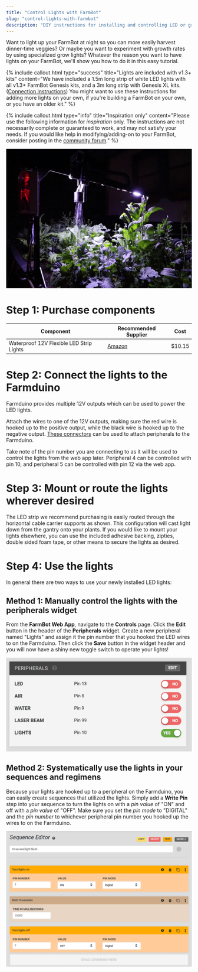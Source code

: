 ```yaml
---
title: "Control Lights with FarmBot"
slug: "control-lights-with-farmbot"
description: "DIY instructions for installing and controlling LED or grow lights with FarmBot"
---
```


Want to light up your FarmBot at night so you can more easily harvest dinner-time veggies? Or maybe you want to experiment with growth rates by using specialized grow lights? Whatever the reason you want to have lights on your FarmBot, we'll show you how to do it in this easy tutorial.

{%
include callout.html
type="success"
title="Lights are included with v1.3+ kits"
content="We have included a 1.5m long strip of white LED lights with all v1.3+ FarmBot Genesis kits, and a 3m long strip with Genesis XL kits. ([Connection instructions](../../FarmBot-Genesis-V1.4/electronics.md#step-3-connect-the-peripherals)) You might want to use these instructions for adding more lights on your own, if you're building a FarmBot on your own, or you have an older kit."
%}



{%
include callout.html
type="info"
title="Inspiration only"
content="Please use the following information for *inspiration* only. The instructions are not necessarily complete or guaranteed to work, and may not satisfy your needs. If you would like help in modifying/adding-on to your FarmBot, consider posting in the [community forum](http://forum.farmbot.org)."
%}



![Lights.jpg](_images/Lights.jpg)



# Step 1: Purchase components



|Component                     |Recommended Supplier          |Cost                          |
|------------------------------|------------------------------|------------------------------|
|Waterproof 12V Flexible LED Strip Lights|[Amazon](http://smile.amazon.com/Waterproof-Flexible-Lights-Daylight-Lumens/dp/B00JQV6U7Q/ref=redir_mobile_desktop?ie=UTF8&*Version*=1&*entries*=0)|$10.15



# Step 2: Connect the lights to the Farmduino

Farmduino provides multiple 12V outputs which can be used to power the LED lights.


Attach the wires to one of the 12V outputs, making sure the red wire is hooked up to the positive output, while the black wire is hooked up to the negative output. [These connectors](http://www.molex.com/molex/products/datasheet.jsp?part=active/1510492206_CRIMP_HOUSINGS.xml) can be used to attach peripherals to the Farmduino.

Take note of the pin number you are connecting to as it will be used to control the lights from the web app later. Peripheral 4 can be controlled with pin 10, and peripheral 5 can be controlled with pin 12 via the web app.




# Step 3: Mount or route the lights wherever desired

The LED strip we recommend purchasing is easily routed through the horizontal cable carrier supports as shown. This configuration will cast light down from the gantry onto your plants. If you would like to mount your lights elsewhere, you can use the included adhesive backing, zipties, double sided foam tape, or other means to secure the lights as desired.




# Step 4: Use the lights

In general there are two ways to use your newly installed LED lights:
## Method 1: Manually control the lights with the peripherals widget
From the **FarmBot Web App**, navigate to the **Controls** page. Click the **Edit** button in the header of the **Peripherals** widget. Create a new peripheral named "Lights" and assign it the pin number that you hooked the LED wires to on the Farmduino. Then click the **Save** button in the widget header and you will now have a shiny new toggle switch to operate your lights!

![Screen Shot 2017-02-27 at 2.47.36 PM.png](_images/Screen_Shot_2017-02-27_at_2.47.36_PM.png)




## Method 2: Systematically use the lights in your sequences and regimens
Because your lights are hooked up to a peripheral on the Farmduino, you can easily create sequences that utilized the lights. Simply add a **Write Pin** step into your sequence to turn the lights on with a *pin value* of "ON" and off with a *pin value* of "OFF". Make sure you set the *pin mode* to "DIGITAL" and the *pin number* to whichever peripheral pin number you hooked up the wires to on the Farmduino.

![light_flash.png](_images/light_flash.png)


